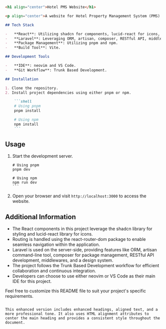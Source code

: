````markdown
<h1 align="center">Hotel PMS Website</h1>

<p align="center">A website for Hotel Property Management System (PMS).</p>

## Tech Stack

-   **React**: Utilizing shadcn for components, lucid-react for icons, and react-router-dom for routing.
-   **Laravel**: Leveraging ORM, artisan, composer, RESTful API, middlewares, and a design system.
-   **Package Management**: Utilizing pnpm and npm.
-   **Build Tool**: Vite.

## Development Tools

-   **IDE**: neovim and VS Code.
-   **Git Workflow**: Trunk Based Development.

## Installation

1. Clone the repository.
2. Install project dependencies using either pnpm or npm.

    ```shell
    # Using pnpm
    pnpm install

    # Using npm
    npm install
    ```
````

## Usage

1. Start the development server.

    ````shell
    # Using pnpm
    pnpm dev

    # Using npm
    npm run dev
    ```

    ````

2. Open your browser and visit `http://localhost:3000` to access the website.

## Additional Information

-   The React components in this project leverage the shadcn library for styling and lucid-react library for icons.
-   Routing is handled using the react-router-dom package to enable seamless navigation within the application.
-   Laravel is used on the server-side, providing features like ORM, artisan command-line tool, composer for package management, RESTful API development, middlewares, and a design system.
-   The project follows the Trunk Based Development workflow for efficient collaboration and continuous integration.
-   Developers can choose to use either neovim or VS Code as their main IDE for this project.

Feel free to customize this README file to suit your project's specific requirements.

```

This enhanced version includes enhanced headings, aligned text, and a more professional tone. It also uses HTML alignment attributes to center the main heading and provides a consistent style throughout the document.
```

